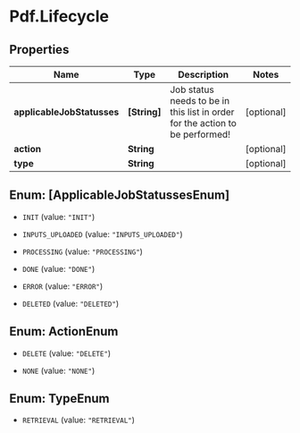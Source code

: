 # Pdf.Lifecycle

## Properties
Name | Type | Description | Notes
------------ | ------------- | ------------- | -------------
**applicableJobStatusses** | **[String]** | Job status needs to be in this list in order for the action to be performed! | [optional] 
**action** | **String** |  | [optional] 
**type** | **String** |  | [optional] 


<a name="[ApplicableJobStatussesEnum]"></a>
## Enum: [ApplicableJobStatussesEnum]


* `INIT` (value: `"INIT"`)

* `INPUTS_UPLOADED` (value: `"INPUTS_UPLOADED"`)

* `PROCESSING` (value: `"PROCESSING"`)

* `DONE` (value: `"DONE"`)

* `ERROR` (value: `"ERROR"`)

* `DELETED` (value: `"DELETED"`)




<a name="ActionEnum"></a>
## Enum: ActionEnum


* `DELETE` (value: `"DELETE"`)

* `NONE` (value: `"NONE"`)




<a name="TypeEnum"></a>
## Enum: TypeEnum


* `RETRIEVAL` (value: `"RETRIEVAL"`)




